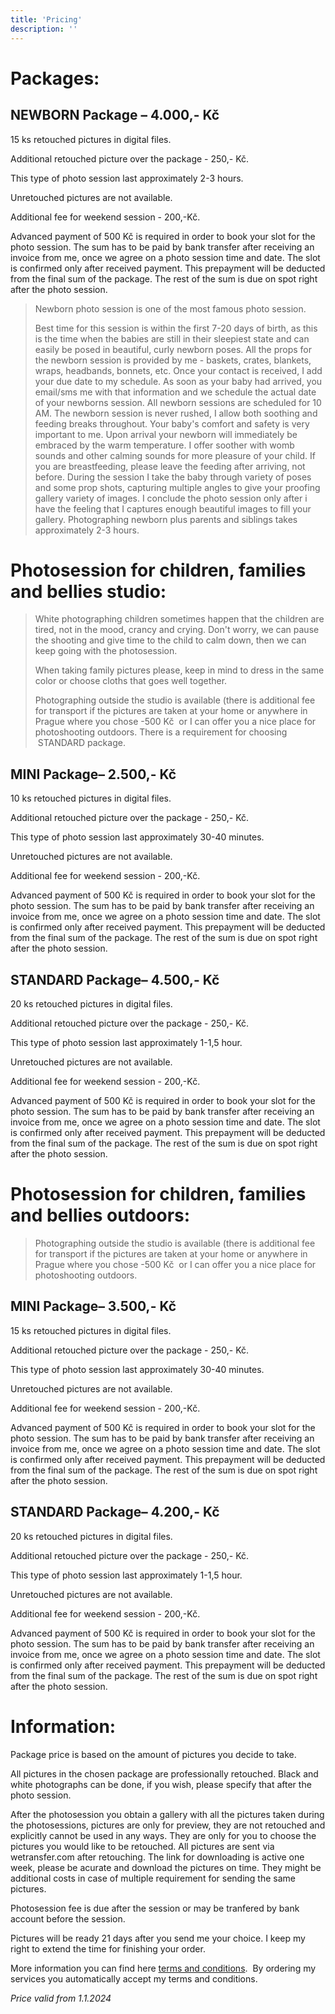 ```yaml
---
title: 'Pricing'
description: ''
---
```


# Packages:

## NEWBORN Package – 4.000,- Kč

15 ks retouched pictures in digital files.

Additional retouched picture over the package - 250,- Kč.

This type of photo session last approximately 2-3 hours.

Unretouched pictures are not available.

Additional fee for weekend session - 200,-Kč.

Advanced payment of 500 Kč is required in order to book your slot for the photo session. The sum has to be paid by bank transfer after receiving an invoice from me, once we agree on a photo session time and date. The slot is confirmed only after received payment. This prepayment will be deducted from the final sum of the package. The rest of the sum is due on spot right after the photo session.

> Newborn photo session is one of the most famous photo session.
>
> Best time for this session is within the first 7-20 days of birth, as this is the time when the babies are still in their sleepiest state and can easily be posed in beautiful, curly newborn poses. All the props for the newborn session is provided by me - baskets, crates, blankets, wraps, headbands, bonnets, etc. Once your contact is received, I add your due date to my schedule. As soon as your baby had arrived, you email/sms me with that information and we schedule the actual date of your newborns session. All newborn sessions are scheduled for 10 AM. The newborn session is never rushed, I allow both soothing and feeding breaks throughout. Your baby's comfort and safety is very important to me. Upon arrival your newborn will immediately be embraced by the warm temperature. I offer soother with womb sounds and other calming sounds for more pleasure of your child. If you are breastfeeding, please leave the feeding after arriving, not before. During the session I take the baby through variety of poses and some prop shots, capturing multiple angles to give your proofing gallery variety of images. I conclude the photo session only after i have the feeling that I captures enough beautiful images to fill your gallery. Photographing newborn plus parents and siblings takes approximately 2-3 hours.

# Photosession for children, families and bellies studio:

> White photographing children sometimes happen that the children are tired, not in the mood, crancy and crying. Don't worry, we can pause the shooting and give time to the child to calm down, then we can keep going with the photosession.
>
> When taking family pictures please, keep in mind to dress in the same color or choose cloths that goes well together.
>
> Photographing outside the studio is available (there is additional fee for transport if the pictures are taken at your home or anywhere in Prague where you chose -500 Kč  or I can offer you a nice place for photoshooting outdoors. There is a requirement for choosing  STANDARD package.

## MINI Package– 2.500,- Kč

10 ks retouched pictures in digital files.

Additional retouched picture over the package - 250,- Kč.

This type of photo session last approximately 30-40 minutes.

Unretouched pictures are not available.

Additional fee for weekend session - 200,-Kč.

Advanced payment of 500 Kč is required in order to book your slot for the photo session. The sum has to be paid by bank transfer after receiving an invoice from me, once we agree on a photo session time and date. The slot is confirmed only after received payment. This prepayment will be deducted from the final sum of the package. The rest of the sum is due on spot right after the photo session.

## STANDARD Package– 4.500,- Kč

20 ks retouched pictures in digital files.

Additional retouched picture over the package - 250,- Kč.

This type of photo session last approximately 1-1,5 hour.

Unretouched pictures are not available.

Additional fee for weekend session - 200,-Kč.

Advanced payment of 500 Kč is required in order to book your slot for the photo session. The sum has to be paid by bank transfer after receiving an invoice from me, once we agree on a photo session time and date. The slot is confirmed only after received payment. This prepayment will be deducted from the final sum of the package. The rest of the sum is due on spot right after the photo session.

# Photosession for children, families and bellies outdoors:

> Photographing outside the studio is available (there is additional fee for transport if the pictures are taken at your home or anywhere in Prague where you chose -500 Kč  or I can offer you a nice place for photoshooting outdoors.

## MINI Package– 3.500,- Kč

15 ks retouched pictures in digital files.

Additional retouched picture over the package - 250,- Kč.

This type of photo session last approximately 30-40 minutes.

Unretouched pictures are not available.

Additional fee for weekend session - 200,-Kč.

Advanced payment of 500 Kč is required in order to book your slot for the photo session. The sum has to be paid by bank transfer after receiving an invoice from me, once we agree on a photo session time and date. The slot is confirmed only after received payment. This prepayment will be deducted from the final sum of the package. The rest of the sum is due on spot right after the photo session.

## STANDARD Package– 4.200,- Kč

20 ks retouched pictures in digital files.

Additional retouched picture over the package - 250,- Kč.

This type of photo session last approximately 1-1,5 hour.

Unretouched pictures are not available.

Additional fee for weekend session - 200,-Kč.

Advanced payment of 500 Kč is required in order to book your slot for the photo session. The sum has to be paid by bank transfer after receiving an invoice from me, once we agree on a photo session time and date. The slot is confirmed only after received payment. This prepayment will be deducted from the final sum of the package. The rest of the sum is due on spot right after the photo session.

# Information:

Package price is based on the amount of pictures you decide to take.

All pictures in the chosen package are professionally retouched. Black and white photographs can be done, if you wish, please specify that after the photo session.

After the photosession you obtain a gallery with all the pictures taken during the photosessions, pictures are only for preview, they are not retouched and explicitly cannot be used in any ways. They are only for you to choose the pictures you would like to be retouched. All pictures are sent via wetransfer.com after retouching. The link for downloading is active one week, please be acurate and download the pictures on time. They might be additional costs in case of multiple requirement for sending the same pictures.

Photosession fee is due after the session or may be tranfered by bank account before the session.

Pictures will be ready 21 days after you send me your choice. I keep my right to extend the time for finishing your order.

More information you can find here [terms and conditions](/policy).  By ordering my services you automatically accept my terms and conditions.

_Price valid from 1.1.2024_
